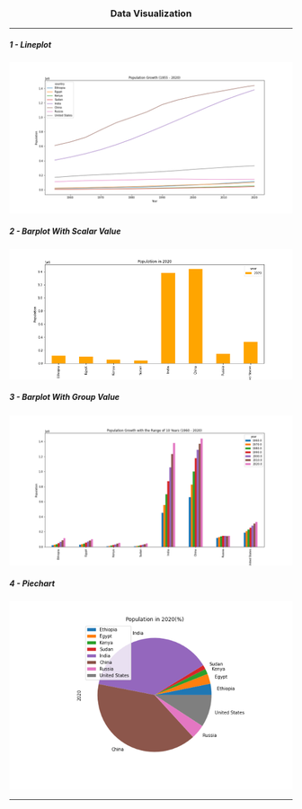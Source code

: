### <p align='center'>Data Visualization </p>

---

##### 1 - Lineplot

![Lineplot](lineplot.png)

##### 2 - Barplot With Scalar Value

![Scalar Barplot](barplot.png)

##### 3 - Barplot With Group Value

![Group Barplot](group_barplot.png)

##### 4 - Piechart

![Piechart](piechart_plot.png)

---
